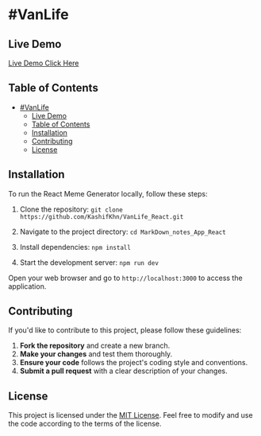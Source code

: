 # #VanLife


## Live Demo 
<a href="https://peppy-cascaron-61c0b5.netlify.app/" target="_blank">Live Demo Click Here</a>




## Table of Contents

- [#VanLife](#vanlife)
  - [Live Demo](#live-demo)
  - [Table of Contents](#table-of-contents)
  - [Installation](#installation)
  - [Contributing](#contributing)
  - [License](#license)

## Installation

To run the React Meme Generator locally, follow these steps:

1. Clone the repository:
   ```git clone https://github.com/KashifKhn/VanLife_React.git```

2. Navigate to the project directory:
```cd MarkDown_notes_App_React```

3. Install dependencies:
```npm install```

4. Start the development server:
```npm run dev```

Open your web browser and go to `http://localhost:3000` to access the application.


## Contributing

If you'd like to contribute to this project, please follow these guidelines:

1. **Fork the repository** and create a new branch.
2. **Make your changes** and test them thoroughly.
3. **Ensure your code** follows the project's coding style and conventions.
4. **Submit a pull request** with a clear description of your changes.


## License
This project is licensed under the [MIT License](LICENSE). Feel free to modify and use the code according to the terms of the license. 

